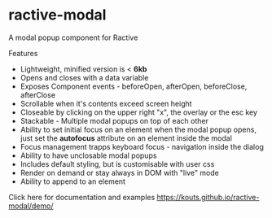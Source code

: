 # ractive-modal
A modal popup component for Ractive

Features
- Lightweight, minified version is &lt; <strong>6kb</strong>
- Opens and closes with a data variable
- Exposes Component events - beforeOpen, afterOpen, beforeClose, afterClose
- Scrollable when it's contents exceed screen height
- Closeable by clicking on the upper right "x", the overlay or the esc key
- Stackable - Multiple modal popups on top of each other
- Ability to set initial focus on an element when the modal popup opens, just set the <strong>autofocus</strong> attribute on an element inside the modal
- Focus management trapps keyboard focus - navigation inside the dialog
- Ability to have unclosable modal popups
- Includes default styling, but is customisable with user css
- Render on demand or stay always in DOM with "live" mode
- Ability to append to an element

Click here for documentation and examples
https://kouts.github.io/ractive-modal/demo/